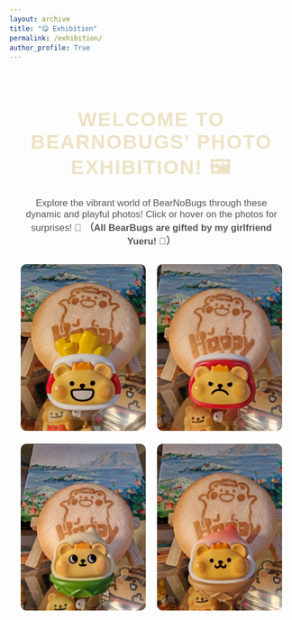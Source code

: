 ```yaml
---
layout: archive
title: "😋 Exhibition"
permalink: /exhibition/
author_profile: True
---
```


<!-- 页面主容器 -->
<div class="exhibition-container">
  <h1 class="title">Welcome to BearNoBugs' Photo Exhibition! 🖼️</h1>
  <p class="description">
    Explore the vibrant world of BearNoBugs through these dynamic and playful photos! Click or hover on the photos for surprises! 🎉 
    <strong>（All BearBugs are gifted by my girlfriend Yueru! 💖）</strong>
  </p>

  <!-- 照片展示区 -->
  <div class="photo-grid">
    <div class="photo-item">
      <img src="https://raw.githubusercontent.com/924973292/924973292.github.io/master/images/bearnobugs/WechatIMG180279.jpg" alt="BearNoBugs in action" class="photo">
      <p class="caption">Exploring the world! 🌍</p>
    </div>
    <div class="photo-item">
      <img src="https://raw.githubusercontent.com/924973292/924973292.github.io/master/images/bearnobugs/WechatIMG321.jpg" alt="BearNoBugs chilling" class="photo">
      <p class="caption">Chilling with style 😎</p>
    </div>
    <div class="photo-item">
      <img src="https://raw.githubusercontent.com/924973292/924973292.github.io/master/images/bearnobugs/WechatIMG322.jpg" alt="BearNoBugs chilling" class="photo">
      <p class="caption">Chilling with style 😎</p>
    </div>
    <div class="photo-item">
      <img src="https://raw.githubusercontent.com/924973292/924973292.github.io/master/images/bearnobugs/WechatIMG323.jpg" alt="BearNoBugs chilling" class="photo">
      <p class="caption">Chilling with style 😎</p>
    </div>
  </div>
</div>

<!-- CSS 样式部分 -->
<style>
  .exhibition-container {
    text-align: center;
    margin: 0 auto;
    padding: 20px;
    font-family: 'Arial', sans-serif;
  }

  .title {
    font-size: 2.5em;
    color: #ede2c3;
    margin-bottom: 20px;
    text-transform: uppercase;
    letter-spacing: 2px;
  }

  .description {
    font-size: 1.2em;
    color: #555;
    margin-bottom: 30px;
  }

  .photo-grid {
    display: grid;
    grid-template-columns: repeat(auto-fill, minmax(200px, 1fr));
    gap: 20px; /* 图片间隔 */
  }

  .photo-item {
    position: relative;
    overflow: hidden;
    cursor: pointer;
  }

  .photo {
    width: 100%; /* 确保图片宽度100% */
    height: auto; /* 高度自适应 */
    max-width: 300px; /* 设置最大宽度 */
    max-height: 350px; /* 设置最大高度 */
    border-radius: 10px;
    transition: transform 0.3s ease, filter 0.3s ease;
  }

  .photo-item:hover img {
    transform: scale(1.1); /* 鼠标悬停时放大 */
    filter: brightness(0.8);
  }

  .caption {
    position: absolute;
    bottom: 0;
    width: 100%;
    background-color: rgba(0, 0, 0, 0.7);
    color: white;
    text-align: center;
    padding: 10px;
    opacity: 0;
    transition: opacity 0.3s ease;
  }

  .photo-item:hover .caption {
    opacity: 1;
  }
</style>
